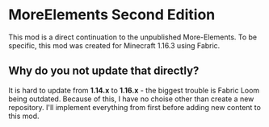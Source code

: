 # MoreElements Second Edition
This mod is a direct continuation to the unpublished More-Elements. To be specific, this mod was created for Minecraft 1.16.3 using Fabric.

## Why do you not update that directly?
It is hard to update from **1.14.x** to **1.16.x** - the biggest trouble is Fabric Loom being outdated. Because of this, I have no choise other than create a new repository. I'll implement everything from first before adding new content to this mod.
